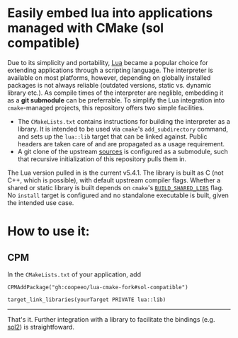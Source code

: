 
# Easily embed lua into applications managed with CMake (sol compatible)

Due to its simplicity and portability, [Lua](https://www.lua.org) became a popular choice for
extending applications through a scripting language. The interpreter is available on most platforms,
however, depending on globally installed packages is not always reliable (outdated versions, static
vs. dynamic library etc.). As compile times of the interpreter are neglible, embedding it as a **git
submodule** can be preferrable. To simplify the Lua integration into `cmake`-managed projects, this
repository offers two simple facilities.

- The `CMakeLists.txt` contains instructions for building the interpreter as a library. It is
  intended to be used via `cmake`'s `add_subdirectory` command, and sets up the `lua::lib` target
  that can be linked against. Public headers are taken care of and are propagated as a usage
  requirement.
- A git clone of the upstream [sources](https://github.com/lua/lua) is configured as a submodule,
  such that recursive initialization of this repository pulls them in.

The Lua version pulled in is the current v5.4.1. The library is built as C (not C++, which is
possible), with default upstream compiler flags. Whether a shared or static library is built depends
on `cmake`'s
[`BUILD_SHARED_LIBS`](https://cmake.org/cmake/help/latest/variable/BUILD_SHARED_LIBS.html) flag. No
`install` target is configured and no standalone executable is built, given the intended use case.

# How to use it:
## CPM
In the `CMakeLists.txt` of your application, add
```
CPMAddPackage("gh:coopeeo/lua-cmake-fork#sol-compatible")

target_link_libraries(yourTarget PRIVATE lua::lib)
```
------------------------------------------------------------------------
That's it. Further integration with a library to facilitate the bindings (e.g.
[sol2](https://github.com/ThePhD/sol2)) is straightfoward.
